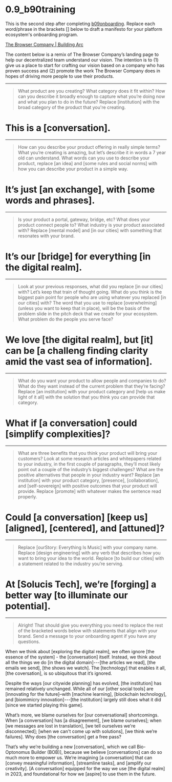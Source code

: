 # 0.9_b90training
This is the second step after completing [b09onboarding](b09onboarding.md). Replace each word/phrase in the brackets [] below to draft a manifesto for your platform ecosystem's onboarding program.

[The Browser Company | Building Arc](https://thebrowser.company/)

The content below is a remix of The Browser Company’s landing page to help our decentralized team understand our vision. The intention is to (1) give us a place to start for crafting our vision based on a company who has proven success and (2) promote the work The Browser Company does in hopes of driving more people to use their products.

---

>  What product are you creating? What category does it fit within? How can you describe it broadly enough to capture what you’re doing now and what you plan to do in the future? Replace [institution] with the broad category of the product that you're creating.

# This is a [conversation].

---

>  How can you describe your product offering in really simple terms? What you’re creating is amazing, but let’s describe it in words a 7 year old can understand. What words can you use to describe your product, replace [an idea] and [some rules and social norms] with how you can describe your product in a simple way.

# It’s just [an exchange], with [some words and phrases].

---

> Is your product a portal, gateway, bridge, etc? What does your product connect people to? What industry is your product associated with? Replace [mental model] and [in our cities] with something that resonates with your brand.

# It’s our [bridge] for everything [in the digital realm].

---

> Look at your previous responses, what did you replace [in our cities] with? Let’s keep that train of thought going. What do you think is the biggest pain point for people who are using whatever you replaced [in our cities] with? The word that you use to replace [overwhelming] (unless you want to keep that in place), will be the basis of the problem slide in the pitch deck that we create for your ecosystem. What problem do the people you serve face?
      
# We love [the digital realm], but [it] can be [a challeng finding clarity amid the vast sea of information].

---

> What do you want your product to allow people and companies to do? What do they want instead of the current problem that they’re facing? Replace [an institution] with your product category and [help us make light of it all] with the solution that you think you can provide that category.

# What if [a conversation] could [simplify complexities]?

---

> What are three benefits that you think your product will bring your customers? Look at some research articles and whitepapers related to your industry, in the first couple of paragraphs, they’ll most likely point out a couple of the industry’s biggest challenges? What are the positive alternatives that people in your industry want? Replace [an institution] with your product category, [presence], [collaboration], and [self-sovereign] with positive outcomes that your product will provide. Replace [promote] with whatever makes the sentence read properly.

# Could [a conversation] [keep us] [aligned], [centered], and [attuned]?

---

> Replace [ourStory: Everything Is Music] with your company name. Replace [design engineering] with any verb that describes how you want to bring your idea to the world. Replace [to build our cities] with a statement related to the industry you’re serving.

# At [Solucis Tech], we’re [forging] a better way [to illuminate our potential].

---

> Alright! That should give you everything you need to replace the rest of the bracketed words below with statements that align with your brand. Send a message to your onboarding agent if you have any questions.

When we think about [exploring the digital realm], we often ignore [the essence of the system] - the [conversation] itself. Instead, we think about all the things we do [in the digital domain]---[the articles we read], [the emails we send], [the shows we watch]. The [technology] that enables it all, [the coversation], is so ubiquitous that it’s ignored.

Despite the ways [our citywide planning] has evolved, [the institution] has remained relatively unchanged. While all of our [other social tools] are [innovating for the future]–with [machine learning], [blockchain technology], and [biomimicry innovation]---[the institution] largely still does what it did [since we started playing this game].

What’s more, we blame ourselves for [our conversational] shortcomings. When [a conversation] has [a disagreement], [we blame ourselves]; when [we messages are lost in translation], [we tell ourselves we're disconnected]; [when we can't come up with solutions], [we think we’re failures]. Why does [the conversation] get a free pass?

That’s why we’re building a new [conversation], which we call Bio-Optonomus Builder (BOB)], because we believe [conversations] can do so much more to empower us. We’re imagining [a conversation] that can [convey meaningful information], [streamline tasks], and [amplify our creativity]. [A conversation] equipped for the way we use [the digital realm] in 2023, and foundational for how we [aspire] to use them in the future.
